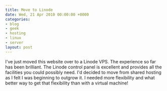 ```yaml
---
title: Move to Linode
date: Wed, 21 Apr 2010 00:00:00 +0000
categories:
- blog
- geek
- hosting
- linux
- server
layout: post
---
```


I've just moved this website over to a Linode VPS. The experience so far has been brilliant. The Linode control panel is excellent and provides all the facilities you could possibly need. I'd decided to move from shared hosting as I felt I was beginning to outgrow it. I needed more flexibility and what better way to get that flexibility than with a virtual machine!




